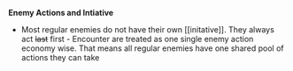 **Enemy Actions and Intiative**
 - Most regular enemies do not have their own [[initative]]. They always act ~~last~~ first
		-   Encounter are treated as one single enemy action economy wise. That means all regular enemies have one shared pool of actions they can take